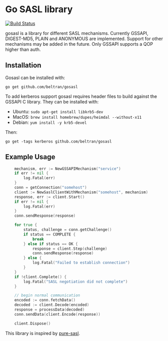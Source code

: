# Go SASL library

[![Build Status](https://app.travis-ci.com/beltran/gosasl.svg?branch=master)](https://app.travis-ci.com/beltran/gosasl)

gosasl is a library for different SASL mechanisms. Currently GSSAPI, DIGEST-MD5, PLAIN and ANONYMOUS are implemented. 
Support for other mechanisms may be added in the future. Only GSSAPI supports a QOP higher than auth.


## Installation
Gosasl can be installed with:
```
go get github.com/beltran/gosasl
```

To add kerberos support gosasl requires header files to build against the GSSAPI C library. They can be installed with:
- Ubuntu: `sudo apt-get install libkrb5-dev`
- MacOS: `brew install homebrew/dupes/heimdal --without-x11`
- Debian: `yum install -y krb5-devel`

Then:
```
go get -tags kerberos github.com/beltran/gosasl
```

## Example Usage

```go
    mechanism, err := NewGSSAPIMechanism("service")
	if err != nil {
		log.Fatal(err)
    }    
    conn = getConnection("somehost")
    client := NewSaslClientWithMechanism("somehost", mechanism)
    response, err := client.Start()
    if err != nil {
		log.Fatal(err)
    }
    conn.sendResponse(response)

    for true {
        status, challenge = conn.getChallenge()
        if status == COMPLETE {
            break
        } else if status == OK {
            response = client.Step(challenge)
            conn.sendResponse(response)
        } else {
            log.Fatal("Failed to establish connection")
        }
    }
    if !client.Complete() {
        log.Fatal("SASL negotiation did not complete")
    }

    // begin normal communication
    encoded := conn.fetchData()
    decoded := client.Decode(encoded)
    response = processData(decoded)
    conn.sendData(client.Encode(response))

    client.Dispose()
```


This library is inspired by [pure-sasl](https://github.com/thobbs/pure-sasl).
